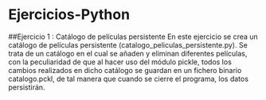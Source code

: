 # Ejercicios-Python

##Ejercicio 1 : Catálogo de películas persistente
En este ejercicio se crea un catálogo de películas persistente (catalogo_peliculas_persistente.py).
Se trata de un catálogo en el cual se añaden y eliminan diferentes películas, con la peculiaridad de que al hacer uso del módulo pickle,  todos los cambios realizados en dicho catálogo se guardan en un fichero binario catalogo.pckl, de tal manera que cuando se cierre el programa, los datos persistirán.
